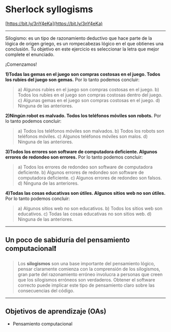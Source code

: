 # Sherlock syllogisms

[https://bit.ly/3nY4eKa](https://bit.ly/3nY4eKa)
* * *

Silogismo: es un tipo de razonamiento deductivo que hace parte de la lógica de
origen griego, es un rompecabezas lógico en el que obtienes una conclusión.
Tu objetivo en este ejercicio es seleccionar la letra que mejor complete el
enunciado.

¡Comenzamos!

__1)Todas las gemas en el juego son compras costosas en el juego.
Todos los rubíes del juego son gemas.__
Por lo tanto podemos concluir:
> a) Algunos rubíes en el juego son compras costosas en el juego.
> b) Todos los rubíes en el juego son compras costosas dentro del juego.
> c) Algunas gemas en el juego son compras costosas en el juego.
> d) Ninguna de las anteriores.

__2)Ningún robot es malvado.
Todos los teléfonos móviles son robots.__
Por lo tanto podemos concluir:
> a) Todos los teléfonos móviles son malvados.
> b) Todos los robots son teléfonos móviles.
> c) Algunos teléfonos móviles son malos.
> d) Ninguna de las anteriores.

__3)Todos los errores son software de computadora deficiente.
Algunos errores de redondeo son errores.__
Por lo tanto podemos concluir:
> a) Todos los errores de redondeo son software de computadora deficiente.
> b) Algunos errores de redondeo son software de computadora deficiente.
> c) Algunos errores de redondeo son falsos.
> d) Ninguna de las anteriores.

__4)Todas las cosas educativas son útiles.
Algunos sitios web no son útiles.__
Por lo tanto podemos concluir:
> a) Algunos sitios web no son educativos.
> b) Todos los sitios web son educativos.
> c) Todas las cosas educativas no son sitios web.
> d) Ninguna de las anteriores.
* * *

## Un poco de sabiduría del pensamiento computacional❗

>Los __silogismos__ son una base importante del pensamiento lógico, pensar
claramente comienza con la comprensión de los silogismos, gran parte del
razonamiento erróneo involucra a personas que creen que los silogismos erróneos
son verdaderos.
Obtener el software correcto puede implicar este tipo de pensamiento claro sobre
las consecuencias del código.
* * *

## Objetivos de aprendizaje (OAs)

- Pensamiento computacional
